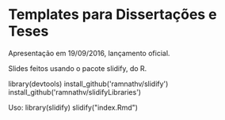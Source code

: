 # Templates para Dissertações e Teses

Apresentação em 19/09/2016, lançamento oficial.

Slides feitos usando o pacote slidify, do R.

library(devtools)
install_github('ramnathv/slidify')
install_github('ramnathv/slidifyLibraries')

Uso:
library(slidify)
slidify("index.Rmd")
